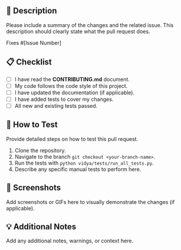 ## 🚀 Description

Please include a summary of the changes and the related issue. This description should clearly state what the pull request does.

Fixes #[Issue Number]

## 📋 Checklist

- [ ] I have read the **CONTRIBUTING.md** document.
- [ ] My code follows the code style of this project.
- [ ] I have updated the documentation (if applicable).
- [ ] I have added tests to cover my changes.
- [ ] All new and existing tests passed.

## 🧪 How to Test

Provide detailed steps on how to test this pull request.
1.  Clone the repository.
2.  Navigate to the branch `git checkout <your-branch-name>`.
3.  Run the tests with `python vidya/tests/run_all_tests.py`.
4.  Describe any specific manual tests to perform here.

## 📸 Screenshots

Add screenshots or GIFs here to visually demonstrate the changes (if applicable).

## 💡 Additional Notes

Add any additional notes, warnings, or context here.
